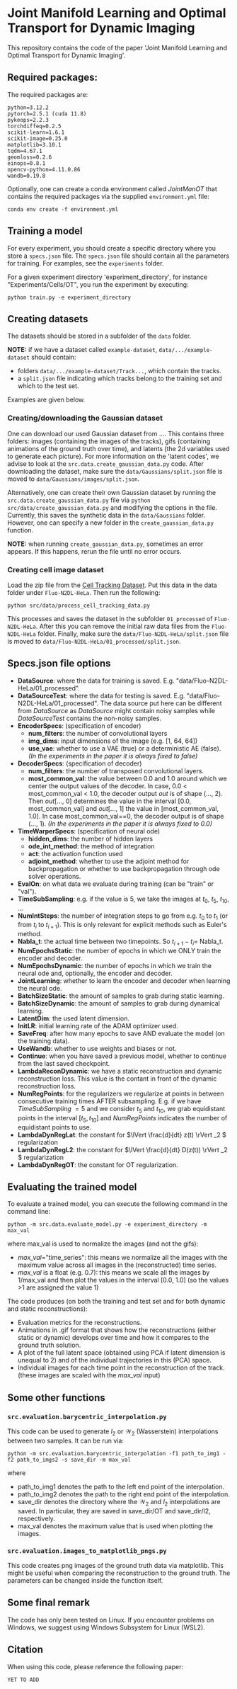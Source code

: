 # Joint Manifold Learning and Optimal Transport for Dynamic Imaging
This repository contains the code of the paper 'Joint Manifold Learning and Optimal Transport for Dynamic Imaging'. 

## Required packages:
The required packages are:
```
python=3.12.2
pytorch=2.5.1 (cuda 11.8)
pykeops=2.2.3
torchdiffeq=0.2.5
scikit-learn=1.6.1
scikit-image=0.25.0
matplotlib=3.10.1
tqdm=4.67.1
geomloss=0.2.6
einops=0.8.1
opencv-python=4.11.0.86
wandb=0.19.8
```
Optionally, one can create a conda environment called *JointManOT* that contains the required packages via the supplied `environment.yml` file:
```
conda env create -f environment.yml
```

## Training a model
For every experiment, you should create a specific directory where you store a `specs.json` file. The `specs.json` file should contain all the parameters for training. For examples, see the `experiments` folder. 


For a given experiment directory 'experiment_directory', for instance "Experiments/Cells/OT", you run the experiment by executing:

```
python train.py -e experiment_directory
```

## Creating datasets
The datasets should be stored in a subfolder of the `data` folder. 

**NOTE:** if we have a dataset called `example-dataset`, `data/.../example-dataset` should contain:
- folders `data/.../example-dataset/Track...`, which contain the tracks.
- a `split.json` file indicating which tracks belong to the training set and which to the test set.

Examples are given below.

### Creating/downloading the Gaussian dataset
One can download our used Gaussian dataset from .... This contains three folders: images (containing the images of the tracks), gifs (containing animations of the ground truth over time), and latents (the 2d variables used to generate each picture). For more information on the 'latent codes', we advise to look at the `src.data.create_gaussian_data.py` code. After downloading the dataset, make sure the `data/Gaussians/split.json` file is moved to `data/Gaussians/images/split.json`.

Alternatively, one can create their own Gaussian dataset by running the `src.data.create_gaussian_data.py` file via `python src/data/create_gaussian_data.py` and modifying the options in the file. Currently, this saves the synthetic data in the `data/Gaussians` folder. However, one can specify a new folder in the `create_gaussian_data.py` function. 

**NOTE:** when running `create_gaussian_data.py`, sometimes an error appears. If this happens, rerun the file until no error occurs.

### Creating cell image dataset
Load the zip file from the 
[Cell Tracking Dataset](http://data.celltrackingchallenge.net/training-datasets/Fluo-N2DL-HeLa.zip). 
Put this data in the data folder under `Fluo-N2DL-HeLa`.
Then run the following: 
````
python src/data/process_cell_tracking_data.py
````
This processes and saves the dataset in the subfolder `01_processed` of `Fluo-N2DL-HeLa`. After this you can remove the initial raw data files from the `Fluo-N2DL-HeLa` folder. Finally, make sure the `data/Fluo-N2DL-HeLa/split.json` file is moved to `data/Fluo-N2DL-HeLa/01_processed/split.json`.

## Specs.json file options
- **DataSource**: where the data for training is saved. E.g. "data/Fluo-N2DL-HeLa/01_processed".
- **DataSourceTest**: where the data for testing is saved. E.g. "data/Fluo-N2DL-HeLa/01_processed". The data source put here can be different from *DataSource* as *DataSource* might contain noisy samples while *DataSourceTest* contains the non-noisy samples. 
- **EncoderSpecs**: (specification of encoder) 
  - **num_filters**: the number of convolutional layers
  - **img_dims**: input dimensions of the image (e.g. [1, 64, 64])
  - **use_vae**: whether to use a VAE (true) or a deterministic AE (false). *(In the experiments in the paper it is always fixed to false)*
- **DecoderSpecs**: (specification of decoder)
  - **num_filters**: the number of transposed convolutional layers.
  - **most_common_val**: the value between 0.0 and 1.0 around which we center the output values of the decoder. In case, 0.0 < most_common_val < 1.0, the decoder output *out* is of shape (..., 2). Then *out*[..., 0] determines the value in the interval [0.0, most_common_val] and *out*[..., 1] the value in [most_common_val, 1.0]. In case most_common_val==0, the decoder output is of shape (..., 1). *(In the experiments in the paper it is always fixed to 0.0)*
- **TimeWarperSpecs**: (specification of neural ode)
  - **hidden_dims**: the number of hidden layers
  - **ode_int_method**: the method of integration
  - **act**: the activation function used
  - **adjoint_method**: whether to use the adjoint method for backpropagation or whether to use backpropagation through ode solver operations.
- **EvalOn**: on what data we evaluate during training (can be "train" or "val").
- **TimeSubSampling**: e.g. if the value is 5, we take the images at $t_0$, $t_5$, $t_{10}$, ...
- **NumIntSteps**: the number of integration steps to go from e.g. $t_0$ to $t_1$ (or from $t_i$ to $t_{i+1}$). This is only relevant for explicit methods such as Euler's method.
- **Nabla_t**: the actual time between two timepoints. So $t_{i+1}-t_i=$ Nabla_t.
- **NumEpochsStatic**: the number of epochs in which we ONLY train the encoder and decoder.
- **NumEpochsDynamic**: the number of epochs in which we train the neural ode and, optionally, the encoder and decoder.
- **JointLearning**: whether to learn the encoder and decoder when learning the neural ode.
- **BatchSizeStatic**: the amount of samples to grab during static learning.
- **BatchSizeDynamic**: the amount of samples to grab during dynamical learning.
- **LatentDim**: the used latent dimension.
- **InitLR**: initial learning rate of the ADAM optimizer used.
- **SaveFreq**: after how many epochs to save AND evaluate the model (on the training data).
- **UseWandb**: whether to use weights and biases or not.
- **Continue**: when you have saved a previous model, whether to continue from the last saved checkpoint.
- **LambdaReconDynamic**: we have a static reconstruction and dynamic reconstruction loss. This value is the contant in front of the dynamic reconstruction loss.
- **NumRegPoints**: for the regularizers we regularize at points in between consecutive training times AFTER subsampling. E.g. if we have *TimeSubSampling* $=5$ and we consider $t_5$ and $t_{10}$, we grab equidistant points in the interval $[t_5, t_{10}]$ and *NumRegPoints* indicates the number of equidistant points to use. 
- **LambdaDynRegLat**: the constant for $\lVert \frac{d}{dt} z(t) \rVert _2 $ regularization
- **LambdaDynRegL2**: the constant for $\lVert \frac{d}{dt} D(z(t)) \rVert _2 $ regularization
- **LambdaDynRegOT**: the constant for OT regularization.

## Evaluating the trained model
To evaluate a trained model, you can execute the following command in the command line: 
```
python -m src.data.evaluate_model.py -e experiment_directory -m max_val
```
where max_val is used to normalize the images (and not the gifs):
- *max_val*="time_series": this means we normalize all the images with the maximum value across all images in the (reconstructed) time series.
- *max_val* is a float (e.g. 0.7): this means we scale all the images by 1/max_val and then plot the values in the interval [0.0, 1.0] (so the values >1 are assigned the value 1)

The code produces (on both the training and test set and for both dynamic and static reconstructions):
- Evaluation metrics for the reconstructions.
- Animations in .gif format that shows how the reconstructions (either static or dynamic) develops over time and how it compares to the ground truth solution.
- A plot of the full latent space (obtained using PCA if latent dimension is unequal to 2) and of the individual trajectories in this (PCA) space.
- Individual images for each time point in the reconstruction of the track. (these images are scaled with the *max_val* input)

## Some other functions

### `src.evaluation.barycentric_interpolation.py`
This code can be used to generate $l_2$ or $\mathcal{W}_2$ (Wasserstein) interpolations between two samples. It can be run via:
```
python -m src.evaluation.barycentric_interpolation -f1 path_to_img1 -f2 path_to_imgs2 -s save_dir -m max_val
```
where
- path_to_img1 denotes the path to the left end point of the interpolation.
- path_to_img2 denotes the path to the right end point of the interpolation.
- save_dir denotes the directory where the $\mathcal{W}_2$ and $l_2$ interpolations are saved. In particular, they are saved in save_dir/OT and save_dir/l2, respectively.
- max_val denotes the maximum value that is used when plotting the images. 

### `src.evaluation.images_to_matplotlib_pngs.py`
This code creates png images of the ground truth data via matplotlib. This might be useful when comparing the reconstruction to the ground truth. 
The parameters can be changed inside the function itself. 

## Some final remark
The code has only been tested on Linux. If you encounter problems on Windows, we suggest using Windows Subsystem for Linux (WSL2). 

## Citation
When using this code, please reference the following paper:
```
YET TO ADD
```
